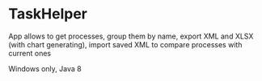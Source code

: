 # TaskHelper
App allows to get processes, group them by name, export XML and XLSX (with chart generating), import saved XML to compare processes with current ones

Windows only, Java 8
